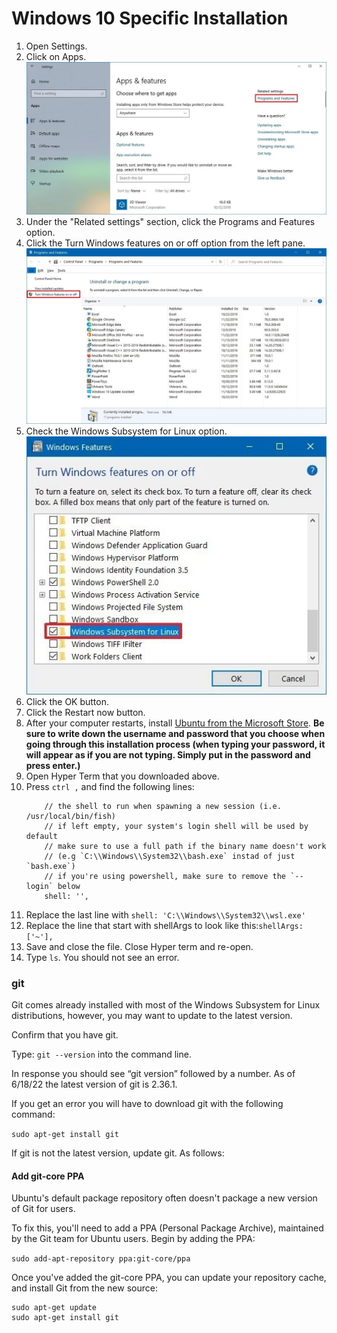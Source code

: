 # Windows 10 Specific Installation

1. Open Settings.
2. Click on Apps.
    ![Programs and features screen shot](./images/apps-features-programsfeatures-option.webp)
3. Under the "Related settings" section, click the Programs and Features option.
4. Click the Turn Windows features on or off option from the left pane.
    ![Turn Windows features on or off screen shot](./images/controlpanel-turn-windows-features-option.webp)
5. Check the Windows Subsystem for Linux option.
    ![Windows Subsystem for Linux option screen shot](./images/enable-windows-subsystem-linux-windows-10.webp)
6. Click the OK button.
7. Click the Restart now button.
8. After your computer restarts, install [Ubuntu from the Microsoft Store](https://www.microsoft.com/en-us/p/ubuntu/9nblggh4msv6?irgwc=1&OCID=AID2000142_aff_7593_159229&tduid=%28ir__61iffalgm0kftxpwxkqdydtlre2xneyigakslxxg00%29%287593%29%28159229%29%28%29%28UUwpUdUnU72700YYwYg%29&irclickid=_61iffalgm0kftxpwxkqdydtlre2xneyigakslxxg00&activetab=pivot:overviewtab). **Be sure to write down the username and password that you choose when going through this installation process (when typing your password, it will appear as if you are not typing. Simply put in the password and press enter.)**
9. Open Hyper Term that you downloaded above.
10. Press `ctrl ,` and find the following lines:
    ```
        // the shell to run when spawning a new session (i.e. /usr/local/bin/fish)
        // if left empty, your system's login shell will be used by default
        // make sure to use a full path if the binary name doesn't work
        // (e.g `C:\\Windows\\System32\\bash.exe` instad of just `bash.exe`)
        // if you're using powershell, make sure to remove the `--login` below
        shell: '',
    ```
11. Replace the last line with `shell: 'C:\\Windows\\System32\\wsl.exe'`
12. Replace the line that start with shellArgs to look like this:`shellArgs: ['~'],`
13. Save and close the file. Close Hyper term and re-open.
14. Type `ls`. You should not see an error.

### git

Git comes already installed with most of the Windows Subsystem for Linux distributions, however, you may want to update to the latest version.

Confirm that you have git. 

Type: `git --version` into the command line. 

In response you should see “git version” followed by a number. As of 6/18/22 the latest version of git is 2.36.1. 

If you get an error you will have to download git with the following command: 

`sudo apt-get install git`

If git is not the latest version, update git. As follows: 

#### Add git-core PPA
Ubuntu's default package repository often doesn't package a new version of Git for users.

To fix this, you'll need to add a PPA (Personal Package Archive), maintained by the Git team for Ubuntu users. Begin by adding the PPA:

`sudo add-apt-repository ppa:git-core/ppa`

Once you've added the git-core PPA, you can update your repository cache, and install Git from the new source:

```
sudo apt-get update
sudo apt-get install git
```


<!-- Then run in the terminal: `git config --global credential.helper ????????` -->